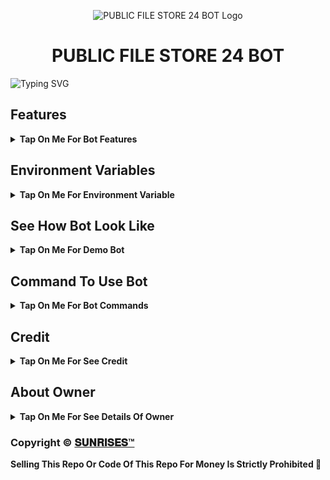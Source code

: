 <p align="center">
  <img src="https://graph.org/file/5f515a6593b6a521055b9.jpg" alt="PUBLIC FILE STORE 24 BOT Logo">
</p>
<h1 align="center">
  PUBLIC FILE STORE 24 BOT
</h1>

![Typing SVG](https://readme-typing-svg.herokuapp.com/?lines=Welcome+To+PUBLIC+FILE+STORE+24+BOT-BOT;A+Highly+Advance+File+Store+Bot;Made+By+Yt-@Sunrises_24!;With+Clone+Feature+Stream/Download+Link;Custom+Url+Shortner+Auto+Delete+Feature;A+Bot+With+Fully+Advanced+Feature!;Must+Give+Credit+To+SUNRISES+HARSHA+24;Because+He+Public+The+Paid+Repo;Thank+You!)
</p>

## Features

<b><details><summary>Tap On Me For Bot Features</summary>
 
- [x] Stram Feature Added With Many Player Support
- [x] Custom Url Shortner Support Any User Can Add His Own Shortner
- [x] Batch Support Added, Any User Can Use Batch By Making Bot Admin In His File Store Channel
- [x] Clone Feature Added [ Premium Feature] 
- [x] Auto Delete Feature Added
- [x] Custom Start Message With Picture And Buttons
</b>
</details>

## Environment Variables

<b><details><summary>Tap On Me For Environment Variable</summary>

- `API_ID` : Get From [my.telegram.org](https://my.telegram.org)
- `API_HASH` : Get From [my.telegram.org](https://my.telegram.org)
- `BOT_TOKEN` : Get From [BotFather](https://telegram.me/BotFather)
- `BOT_USERNAME` : Your Bot Username Without @
- `DB_URI` : Mongodb Database Url For Main Bot 
- `CDB_URI` : Mongodb Database Url For Clone Bot 
- `ADMINS` : It mean Admin/Owner Id For Broadcasting Message.
- `LOG_CHANNEL` : Log channel id start with -100xxxxxx
- `BIN_CHANNEL` : Bin channel id start with -100xxxxxx
- `FILE_STORE_CHANNEL` : File Store Channel id start with -100xxxxxx
- `FQDN` : Your Server App Link Without https://
- `AUTO_DELETE` : Time In Minutes
- `AUTO_DELETE_TIME` : Time In Seconds
- `PYTHON_VERSION` : This Variable Is Only For Render, Value IS `3.10.8`
- `PORT` : This Variable Is Only For Render, Value IS `8080`
</b>
</details>

## See How Bot Look Like

<b><details><summary>Tap On Me For Demo Bot</summary></b>

<img src="https://graph.org/file/bb9c59043c52072e8dc93.jpg" alt="Bot Demo">
<img src="https://graph.org/file/295e41dfab93acf42a111.jpg" alt="Bot Demo">
<img src="https://graph.org/file/ccc1b6ab4967a7d155ab8.jpg" alt="Bot Demo">
<img src="https://graph.org/file/75db5257c39436b734b49.jpg" alt="Bot Demo">
<img src="https://graph.org/file/1ce62a17012ed5723aaca.jpg" alt="Bot Demo">
</details>

## Command To Use Bot

<b><details><summary>Tap On Me For Bot Commands</summary>

🖍️ Main Bot Commands :-

- `/start` : By This Command You Can Check Bot Is Alive Or Not
- `/link` : By This Command You Can Generate A Shareable Link Of File By Replying This Command To That File
- `/batch` : By This Command You Can Generate Multiple File Shareable Link At A Time [Use Like This /batch (first post link) (last post link)]
- `/base_site` : By This Command You Can Set Your Url Shortner Domain [Use Like This /base_site domain.com]
- `/api` : By This Command You Can Set Your Url Shortner Api [Use Like This /api (your api key)]
- `/deletecloned` : By This Command You Can Delete Your Cloned Bot [Use Like This /deletecloned (your bot token)]
- `/broadcast` : By Using This Command You Can Broadcast A Message To Your Bot User, Reply This Command To Broadcast Message [Owner Only Command]

🖍️ Clone Bot Commands :- 

- `/start` : By This Command You Can Check Bot Is Alive Or Not
- `/link` : By This Command You Can Generate A Shareable Link Of File By Replying This Command To That File
- `/base_site` : By This Command You Can Set Your Url Shortner Domain [Use Like This /base_site domain.com]
- `/api` : By This Command You Can Set Your Url Shortner Api [Use Like This /api (your api key)]
- `/broadcast` : By Using This Command You Can Broadcast A Message To Your Bot User, Reply This Command To Broadcast Message [Clone Bot Owner Only Command]

</b>
</details>

## Credit

<b><details><summary>Tap On Me For See Credit</summary>

💝 Credit Goes To [𝐒𝐔𝐍𝐑𝐈𝐒𝐄𝐒™](https://telegram.me/Sunrises_24)

🖍️ This Code Is Fully Written Or Coded And Public By [𝐒𝐔𝐍𝐑𝐈𝐒𝐄𝐒™](https://telegram.me/Sunrises_24) So Don't Forgot To Give Credit

💖 And Thank You So Much To All Who Help In This Journey 💕

Copyright ©️ [𝐒𝐔𝐍𝐑𝐈𝐒𝐄𝐒™](https://telegram.me/Sunrises_24)

</b>
</details>

## About Owner 

<b><details><summary>Tap On Me For See Details Of Owner</summary>

- Movie's Channel🍿: [𝐒𝐔𝐍𝐑𝐈𝐒𝐄𝐒™](https://telegram.me/Sunrises24BotUpdates)
- UPDATES📢: [𝐒𝐔𝐍𝐑𝐈𝐒𝐄𝐒™](https://telegram.me/sunriseseditsoffical6)
- Contact Link : [HARSHA 24✨](https://telegram.me/Kingvj01)

</b>
</details>


### Copyright ©️ [𝐒𝐔𝐍𝐑𝐈𝐒𝐄𝐒™](https://telegram.me/Sunrises_24)

<b>Selling This Repo Or Code Of This Repo For Money Is Strictly Prohibited 🚫</b>

